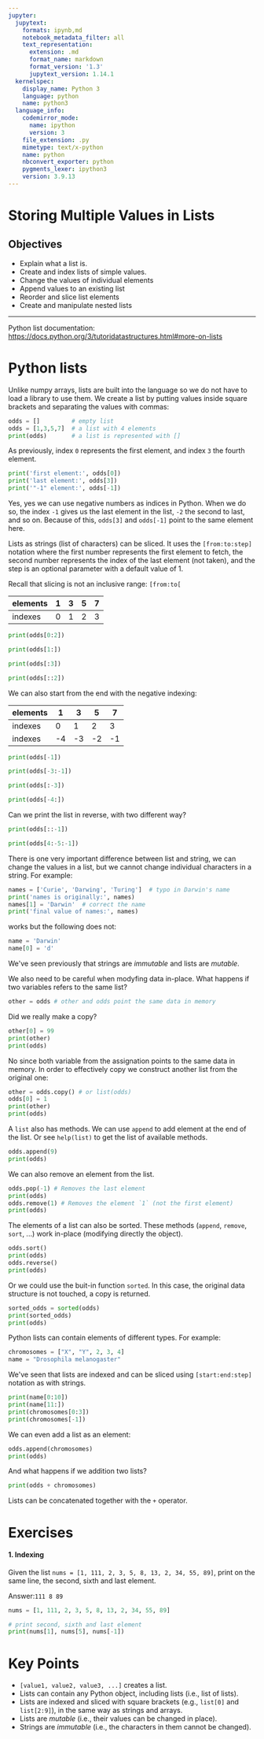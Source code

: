 ```yaml
---
jupyter:
  jupytext:
    formats: ipynb,md
    notebook_metadata_filter: all
    text_representation:
      extension: .md
      format_name: markdown
      format_version: '1.3'
      jupytext_version: 1.14.1
  kernelspec:
    display_name: Python 3
    language: python
    name: python3
  language_info:
    codemirror_mode:
      name: ipython
      version: 3
    file_extension: .py
    mimetype: text/x-python
    name: python
    nbconvert_exporter: python
    pygments_lexer: ipython3
    version: 3.9.13
---
```


# Storing Multiple Values in Lists
## Objectives
* Explain what a list is.
* Create and index lists of simple values.
* Change the values of individual elements
* Append values to an existing list
* Reorder and slice list elements
* Create and manipulate nested lists

***

Python list documentation: https://docs.python.org/3/tutoridatastructures.html#more-on-lists

# Python lists
Unlike numpy arrays, lists are built into the language so we do not have to load a library to use them. We create a list by putting values inside square brackets and separating the values with commas:
```python tags=["empty"]
odds = []         # empty list
odds = [1,3,5,7]  # a list with 4 elements
print(odds)       # a list is represented with []
```

As previously, index `0` represents the first element, and index `3` the fourth element.
```python
print('first element:', odds[0])
print('last element:', odds[3])
print('"-1" element:', odds[-1])
```
Yes, yes we can use negative numbers as indices in Python. When we do so, the index `-1` gives us the last element in the list, `-2` the second to last, and so on. Because of this, `odds[3]` and `odds[-1]` point to the same element here.

Lists as strings (list of characters) can be sliced. It uses the `[from:to:step]` notation where the first number represents the first element to fetch, the second number represents the index of the last element (not taken), and the step is an optional parameter with a default value of 1.
 
Recall that slicing is not an inclusive range: `[from:to[`

|elements| 1  | 3  | 5  | 7  |
|--------|----|----|----|----|
|indexes | 0  | 1  | 2  | 3  |

```python tags=["empty"]
print(odds[0:2])
```
```python
print(odds[1:])
```
```python tags=["empty"]
print(odds[:3])
```
```python
print(odds[::2])
```

We can also start from the end with the negative indexing:

|elements| 1  | 3  | 5  | 7  |
|--------|----|----|----|----|
|indexes | 0  | 1  | 2  | 3  |
|indexes | -4 | -3 | -2 | -1 |


```python tags=["empty"]
print(odds[-1])
```
```python
print(odds[-3:-1])
```
```python
print(odds[:-3])
```
```python tags=["empty"]
print(odds[-4:])
```

Can we print the list in reverse, with two different way?
```python
print(odds[::-1])
```
```python
print(odds[4:-5:-1])
```

There is one very important difference between list and string, we can change the values in a list, but we cannot change individual characters in a string. For example:
```python
names = ['Curie', 'Darwing', 'Turing']  # typo in Darwin's name
print('names is originally:', names)
names[1] = 'Darwin'  # correct the name
print('final value of names:', names)
```
works but the following does not:
```python tags=["raises-exception"]
name = 'Darwin'
name[0] = 'd'
```

We've seen previously that strings are *immutable* and lists are *mutable*.

We also need to be careful when modyfing data in-place. What happens if two variables refers to the same list?
```python tags=["empty"]
other = odds # other and odds point the same data in memory
```
Did we really make a copy?
```python
other[0] = 99
print(other)
print(odds)
```
No since both variable from the assignation points to the same data in memory.
In order to effectively copy we construct another list from the original one:
```python
other = odds.copy() # or list(odds)
odds[0] = 1
print(other)
print(odds)
```

A `list` also has methods. We can use `append` to add element at the end of the list. Or see `help(list)` to get the list of available methods.
```python
odds.append(9)
print(odds)
```
We can also remove an element from the list.
```python
odds.pop(-1) # Removes the last element
print(odds)
odds.remove(1) # Removes the element `1` (not the first element)
print(odds)
```

The elements of a list can also be sorted. These methods (`append`, `remove`, `sort`, ...) work in-place (modifying directly the object).
```python
odds.sort()
print(odds)
odds.reverse()
print(odds)
```
Or we could use the buit-in function `sorted`. In this case, the original data structure is not touched, a copy is returned.
```python
sorted_odds = sorted(odds)
print(sorted_odds)
print(odds)
```

Python lists can contain elements of different types. For example:
```python
chromosomes = ["X", "Y", 2, 3, 4]
name = "Drosophila melanogaster"
```

We've seen that lists are indexed and can be sliced using `[start:end:step]` notation as with strings.
```python
print(name[0:10])
print(name[11:])
print(chromosomes[0:3])
print(chromosomes[-1])
```

We can even add a list as an element:
```python tags=["empty"]
odds.append(chromosomes)
print(odds)
```

And what happens if we addition two lists?
```python
print(odds + chromosomes)
```
Lists can be concatenated together with the `+` operator.

# Exercises

#### 1. Indexing
Given the list `nums = [1, 111, 2, 3, 5, 8, 13, 2, 34, 55, 89]`, print on the same line, the second, sixth and last element.

Answer:`111 8 89`
```python
nums = [1, 111, 2, 3, 5, 8, 13, 2, 34, 55, 89]
```
```python tags=["empty"]
# print second, sixth and last element
print(nums[1], nums[5], nums[-1])
```

# Key Points
* `[value1, value2, value3, ...]` creates a list.
* Lists can contain any Python object, including lists (i.e., list of lists).
* Lists are indexed and sliced with square brackets (e.g., `list[0]` and `list[2:9]`), in the same way as strings and arrays.
* Lists are *mutable* (i.e., their values can be changed in place).
* Strings are *immutable* (i.e., the characters in them cannot be changed).
